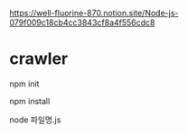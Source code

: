 https://well-fluorine-870.notion.site/Node-js-079f009c18cb4cc3843cf8a4f556cdc8

# crawler

npm init

npm install

node 파일명.js
